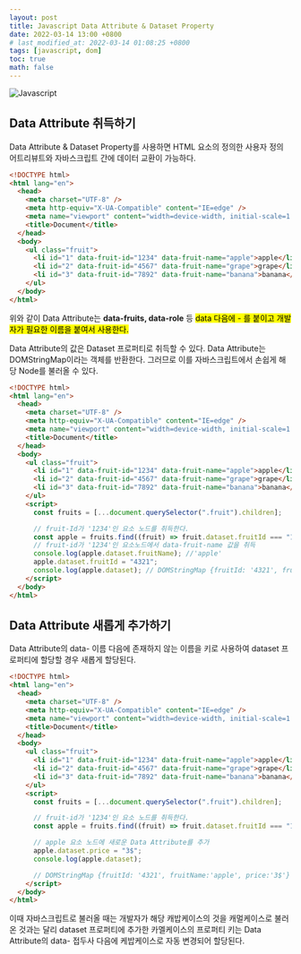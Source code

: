```yaml
---
layout: post
title: Javascript Data Attribute & Dataset Property
date: 2022-03-14 13:00 +0800
# last_modified_at: 2022-03-14 01:08:25 +0800
tags: [javascript, dom]
toc: true
math: false
---
```


![Javascript](https://upload.wikimedia.org/wikipedia/commons/thumb/9/99/Unofficial_JavaScript_logo_2.svg/480px-Unofficial_JavaScript_logo_2.svg.png)

## Data Attribute 취득하기

Data Attribute & Dataset Property를 사용하면 HTML 요소의 정의한 사용자 정의 어트리뷰트와 자바스크립트 간에 데이터 교환이 가능하다.

```html
<!DOCTYPE html>
<html lang="en">
  <head>
    <meta charset="UTF-8" />
    <meta http-equiv="X-UA-Compatible" content="IE=edge" />
    <meta name="viewport" content="width=device-width, initial-scale=1.0" />
    <title>Document</title>
  </head>
  <body>
    <ul class="fruit">
      <li id="1" data-fruit-id="1234" data-fruit-name="apple">apple</li>
      <li id="2" data-fruit-id="4567" data-fruit-name="grape">grape</li>
      <li id="3" data-fruit-id="7892" data-fruit-name="banana">banana</li>
    </ul>
  </body>
</html>
```

위와 같이 Data Attribute는 **data-fruits, data-role** 등 <mark>data 다음에 - 를 붙이고 개발자가 필요한 이름을 붙여서 사용한다.</mark>

Data Attribute의 값은 Dataset 프로퍼티로 취득할 수 있다. Data Attribute는 DOMStringMap이라는 객체를 반환한다.
그러므로 이를 자바스크립트에서 손쉽게 해당 Node를 불러올 수 있다.

```html
<!DOCTYPE html>
<html lang="en">
  <head>
    <meta charset="UTF-8" />
    <meta http-equiv="X-UA-Compatible" content="IE=edge" />
    <meta name="viewport" content="width=device-width, initial-scale=1.0" />
    <title>Document</title>
  </head>
  <body>
    <ul class="fruit">
      <li id="1" data-fruit-id="1234" data-fruit-name="apple">apple</li>
      <li id="2" data-fruit-id="4567" data-fruit-name="grape">grape</li>
      <li id="3" data-fruit-id="7892" data-fruit-name="banana">banana</li>
    </ul>
    <script>
      const fruits = [...document.querySelector(".fruit").children];

      // fruit-Id가 '1234'인 요소 노드를 취득한다.
      const apple = fruits.find((fruit) => fruit.dataset.fruitId === "1234");
      // fruit-id가 '1234'인 요소노드에서 data-fruit-name 값을 취득
      console.log(apple.dataset.fruitName); //'apple'
      apple.dataset.fruitId = "4321";
      console.log(apple.dataset); // DOMStringMap {fruitId: '4321', fruitName:'apple'}
    </script>
  </body>
</html>
```

## Data Attribute 새롭게 추가하기

Data Attribute의 data- 이름 다음에 존재하지 않는 이름을 키로 사용하여 dataset 프로퍼티에 할당할 경우 새롭게 할당된다.

```html
<!DOCTYPE html>
<html lang="en">
  <head>
    <meta charset="UTF-8" />
    <meta http-equiv="X-UA-Compatible" content="IE=edge" />
    <meta name="viewport" content="width=device-width, initial-scale=1.0" />
    <title>Document</title>
  </head>
  <body>
    <ul class="fruit">
      <li id="1" data-fruit-id="1234" data-fruit-name="apple">apple</li>
      <li id="2" data-fruit-id="4567" data-fruit-name="grape">grape</li>
      <li id="3" data-fruit-id="7892" data-fruit-name="banana">banana</li>
    </ul>
    <script>
      const fruits = [...document.querySelector(".fruit").children];

      // fruit-id가 '1234'인 요소 노드를 취득한다.
      const apple = fruits.find((fruit) => fruit.dataset.fruitId === "1234");

      // apple 요소 노드에 새로운 Data Attribute를 추가
      apple.dataset.price = "3$";
      console.log(apple.dataset);

      // DOMStringMap {fruitId: '4321', fruitName:'apple', price:'3$'}
    </script>
  </body>
</html>
```

이때 자바스크립트로 불러올 때는 개발자가 해당 캐밥케이스의 것을 캐멀케이스로 불러온 것과는 달리 dataset 프로퍼티에 추가한 카멜케이스의 프로퍼티 키는 Data Attribute의 data- 접두사 다음에 케밥케이스로 자동 변경되어 할당된다.

